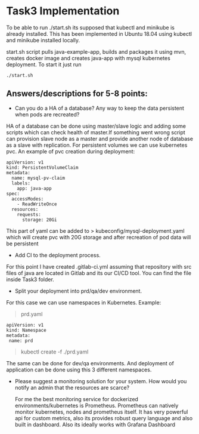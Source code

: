 # Task3 Implementation
To be able to run ./start.sh its supposed that kubectl and minikube is already installed.
This has been implemented in Ubuntu 18.04 using kubectl and minikube installed locally.

start.sh script pulls java-example-app, builds and packages it  using mvn, creates docker image and creates java-app with mysql kubernetes deployment.
To start it just run 
```
./start.sh
```


## Answers/descriptions for 5-8 points:
-  Can you do a HA of a database? Any way to keep the data persistent when pods are
  recreated?
 
 HA of a database can be done using master/slave logic and adding some scripts which can check health of master.If something went wrong script can provision slave node as a master and provide another node of database as a slave with replication.
 For persistent volumes we can use  kubernetes pvc. An example of pvc creation during deployment:
 ```
 apiVersion: v1
 kind: PersistentVolumeClaim
 metadata:
   name: mysql-pv-claim
   labels:
     app: java-app
 spec:
   accessModes:
     - ReadWriteOnce
   resources:
     requests:
       storage: 20Gi
 ```
 This part of yaml can be added to > kubeconfig/mysql-deployment.yaml which will create pvc with 20G storage and after recreation of pod data will be persistent
 
 -  Add CI to the deployment process.
 
 For this point I have created .gitlab-ci.yml assuming that repository with src files of java are located in Gitlab and its our CI/CD tool.
 You can find the file inside Task3 folder.
 
 - Split your deployment into prd/qa/dev environment.
 
 For this case we can use namespaces in Kubernetes.
 Example:
 > prd.yaml
 ```aidl
apiVersion: v1
kind: Namespace
metadata:
  name: prd
```
> kubectl create -f ./prd.yaml

The same can be done for dev/qa environments. And deployment of application can be done using this 3 different namespaces.

- Please suggest a monitoring solution for your system. How would you notify an admin
  that the resources are scarce?
 
  For me the best monitoring service for dockerized environments/kubernetes is Prometheus.
  Prometheus can natively monitor kubernetes, nodes and prometheus itself.
  It has very powerful api for custom metrics, also its provides robust query language and also built in dashboard.
  Also its ideally works with Grafana Dashboard 